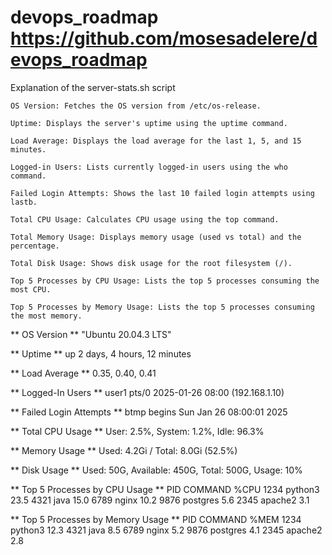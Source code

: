 # devops_roadmap https://github.com/mosesadelere/devops_roadmap
Explanation of the server-stats.sh script

    OS Version: Fetches the OS version from /etc/os-release.

    Uptime: Displays the server's uptime using the uptime command.

    Load Average: Displays the load average for the last 1, 5, and 15 minutes.

    Logged-in Users: Lists currently logged-in users using the who command.

    Failed Login Attempts: Shows the last 10 failed login attempts using lastb.

    Total CPU Usage: Calculates CPU usage using the top command.

    Total Memory Usage: Displays memory usage (used vs total) and the percentage.

    Total Disk Usage: Shows disk usage for the root filesystem (/).

    Top 5 Processes by CPU Usage: Lists the top 5 processes consuming the most CPU.

    Top 5 Processes by Memory Usage: Lists the top 5 processes consuming the most memory.


** OS Version **
"Ubuntu 20.04.3 LTS"

** Uptime **
up 2 days, 4 hours, 12 minutes

** Load Average **
  0.35, 0.40, 0.41

** Logged-In Users **
user1    pts/0        2025-01-26 08:00 (192.168.1.10)

** Failed Login Attempts **
btmp begins Sun Jan 26 08:00:01 2025

** Total CPU Usage **
User: 2.5%, System: 1.2%, Idle: 96.3%

** Memory Usage **
Used: 4.2Gi / Total: 8.0Gi (52.5%)

** Disk Usage **
Used: 50G, Available: 450G, Total: 500G, Usage: 10%

** Top 5 Processes by CPU Usage **
  PID COMMAND        %CPU
  1234 python3       23.5
  4321 java          15.0
  6789 nginx         10.2
  9876 postgres       5.6
  2345 apache2        3.1

** Top 5 Processes by Memory Usage **
  PID COMMAND        %MEM
  1234 python3       12.3
  4321 java           8.5
  6789 nginx          5.2
  9876 postgres       4.1
  2345 apache2        2.8
